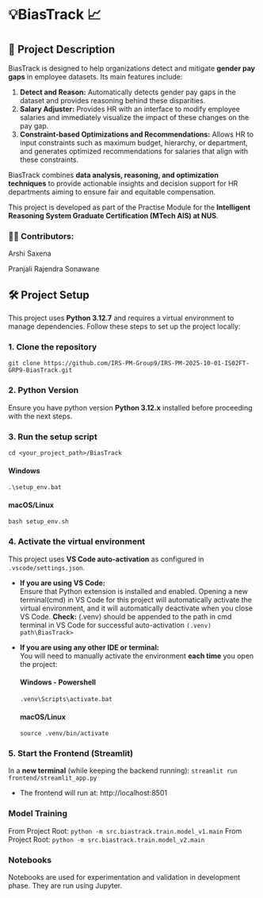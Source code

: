 # 💡BiasTrack 📈

## 📝 Project Description

BiasTrack is designed to help organizations detect and mitigate **gender pay gaps** in employee datasets. Its main features include:

1. **Detect and Reason:** Automatically detects gender pay gaps in the dataset and provides reasoning behind these disparities.  
2. **Salary Adjuster:** Provides HR with an interface to modify employee salaries and immediately visualize the impact of these changes on the pay gap.  
3. **Constraint-based Optimizations and Recommendations:** Allows HR to input constraints such as maximum budget, hierarchy, or department, and generates optimized recommendations for salaries that align with these constraints.

BiasTrack combines **data analysis, reasoning, and optimization techniques** to provide actionable insights and decision support for HR departments aiming to ensure fair and equitable compensation.

This project is developed as part of the Practise Module for the **Intelligent Reasoning System Graduate Certification (MTech AIS) at NUS**.

### 👩‍💻 Contributors:

Arshi Saxena

Pranjali Rajendra Sonawane

## 🛠️ Project Setup

This project uses **Python 3.12.7** and requires a virtual environment to manage dependencies. Follow these steps to set up the project locally:

### 1. Clone the repository
`git clone https://github.com/IRS-PM-Group9/IRS-PM-2025-10-01-IS02FT-GRP9-BiasTrack.git`

### 2. Python Version
Ensure you have python version **Python 3.12.x** installed before proceeding with the next steps.

### 3. Run the setup script
`cd <your_project_path>/BiasTrack`

#### Windows
`.\setup_env.bat`

#### macOS/Linux
`bash setup_env.sh`

### 4. Activate the virtual environment

This project uses **VS Code auto-activation** as configured in `.vscode/settings.json`.  

- **If you are using VS Code:**  
  Ensure that Python extension is installed and enabled. Opening a new terminal(cmd) in VS Code for this project will automatically activate the virtual environment, and it will automatically deactivate when you close VS Code.
  **Check:** (.venv) should be appended to the path in cmd terminal in VS Code for successful auto-activation
  `(.venv) path\BiasTrack>`

- **If you are using any other IDE or terminal:**  
  You will need to manually activate the environment **each time** you open the project:

    #### Windows - Powershell
    `.venv\Scripts\activate.bat`

    #### macOS/Linux
    `source .venv/bin/activate`

### 5. Start the Frontend (Streamlit)
In a **new terminal** (while keeping the backend running):
`streamlit run frontend/streamlit_app.py`
  - The frontend will run at: http://localhost:8501

### Model Training
From Project Root: `python -m src.biastrack.train.model_v1.main`
From Project Root: `python -m src.biastrack.train.model_v2.main`

### Notebooks
Notebooks are used for experimentation and validation in development phase.
They are run using Jupyter.
